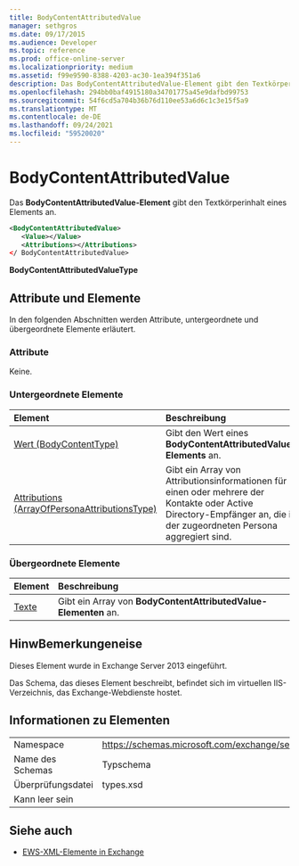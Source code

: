 ```yaml
---
title: BodyContentAttributedValue
manager: sethgros
ms.date: 09/17/2015
ms.audience: Developer
ms.topic: reference
ms.prod: office-online-server
ms.localizationpriority: medium
ms.assetid: f99e9590-8388-4203-ac30-1ea394f351a6
description: Das BodyContentAttributedValue-Element gibt den Textkörperinhalt eines Elements an.
ms.openlocfilehash: 294bb0baf4915180a34701775a45e9dafbd99753
ms.sourcegitcommit: 54f6cd5a704b36b76d110ee53a6d6c1c3e15f5a9
ms.translationtype: MT
ms.contentlocale: de-DE
ms.lasthandoff: 09/24/2021
ms.locfileid: "59520020"
---
```

# <a name="bodycontentattributedvalue"></a>BodyContentAttributedValue

Das **BodyContentAttributedValue-Element** gibt den Textkörperinhalt eines Elements an. 
  
```XML
<BodyContentAttributedValue>
   <Value></Value>
   <Attributions></Attributions>
</ BodyContentAttributedValue>
```

 **BodyContentAttributedValueType**
## <a name="attributes-and-elements"></a>Attribute und Elemente

In den folgenden Abschnitten werden Attribute, untergeordnete und übergeordnete Elemente erläutert.
  
### <a name="attributes"></a>Attribute

Keine.
  
### <a name="child-elements"></a>Untergeordnete Elemente

|**Element**|**Beschreibung**|
|:-----|:-----|
|[Wert (BodyContentType)](value-bodycontenttype.md) <br/> |Gibt den Wert eines **BodyContentAttributedValue-Elements** an.  <br/> |
|[Attributions (ArrayOfPersonaAttributionsType)](attributions-arrayofpersonaattributionstype.md) <br/> |Gibt ein Array von Attributionsinformationen für einen oder mehrere der Kontakte oder Active Directory-Empfänger an, die in der zugeordneten Persona aggregiert sind.  <br/> |
   
### <a name="parent-elements"></a>Übergeordnete Elemente

|**Element**|**Beschreibung**|
|:-----|:-----|
|[Texte](bodies.md) <br/> |Gibt ein Array von **BodyContentAttributedValue-Elementen** an.  <br/> |
   
## <a name="remarks"></a>HinwBemerkungeneise

Dieses Element wurde in Exchange Server 2013 eingeführt.
  
Das Schema, das dieses Element beschreibt, befindet sich im virtuellen IIS-Verzeichnis, das Exchange-Webdienste hostet.
  
## <a name="element-information"></a>Informationen zu Elementen

|||
|:-----|:-----|
|Namespace  <br/> |https://schemas.microsoft.com/exchange/services/2006/types  <br/> |
|Name des Schemas  <br/> |Typschema  <br/> |
|Überprüfungsdatei  <br/> |types.xsd  <br/> |
|Kann leer sein  <br/> ||
   
## <a name="see-also"></a>Siehe auch



- [EWS-XML-Elemente in Exchange](ews-xml-elements-in-exchange.md)

